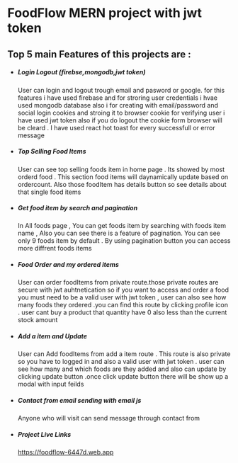 # FoodFlow MERN project with jwt token

## Top 5 main Features of this projects are :

- ##### Login Logout (firebse,mongodb,jwt token)
   User can login and logout trough email and pasword or google. for this features i have used firebase and for stroring user credentials i hvae used mongodb database also i for creating with email/password and social login  cookies and stroing it to browser cookie for verifying user i have used jwt token also if you do logout the cookie form browser will be cleard . I have used react hot toast for every successfull or error message

-  ##### Top Selling Food Items
   User can see top selling foods item in home page . Its showed by most orderd food . This section food items will daynamically update based on ordercount. Also those foodItem has details button so see details about that single food items

-  ##### Get food item by search and pagination
   In All foods page , You can get foods item by searching with foods item name , Also you can see there is a feature of pagination. You can see only 9 foods item by default . By using pagination button you can access more diffrent foods items

-  ##### Food Order and my ordered items
    User can order foodItems from private route.those private routes are secure with jwt auhtnetication so if you want to access and order a food you must need to be a valid user with jwt token , user can also see how many foods they ordered .you can find this route by clicking profile icon . user cant buy a product that quantity have 0 also less than the current stock amount

-  ##### Add a item and Update 
    User can Add foodItems from add a item route . This route is also private so you have to logged in and also a valid user with jwt token . user can see how many and which foods are they added and also can update by clicking update button .once click update button there will be show up a modal with input feilds
   
-  ##### Contact from email sending with email js
    Anyone who will visit can send message through contact from

-  ##### Project Live Links  
   https://foodflow-6447d.web.app
    








